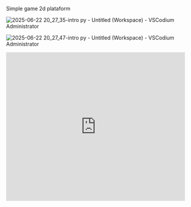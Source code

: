 Simple game 2d plataform

![2025-06-22 20_27_35-intro py - Untitled (Workspace) - VSCodium  Administrator](https://github.com/user-attachments/assets/247fece8-4b9d-4dd6-93e4-318839df15ce)

![2025-06-22 20_27_47-intro py - Untitled (Workspace) - VSCodium  Administrator](https://github.com/user-attachments/assets/23454985-fd32-46bd-b90a-20e169ce952e)

<iframe src="https://scratch.mit.edu/projects/1191275270/embed" allowtransparency="true" width="485" height="402" frameborder="0" scrolling="no" allowfullscreen></iframe>
